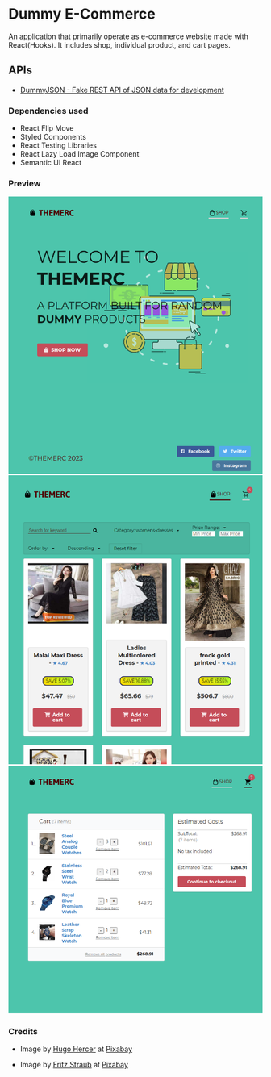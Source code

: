 # Dummy E-Commerce
An application that primarily operate as e-commerce website made with React(Hooks). It includes shop, individual product, and cart pages.

## APIs
- [DummyJSON - Fake REST API of JSON data for development](https://dummyjson.com/)

### Dependencies used
- React Flip Move
- Styled Components
- React Testing Libraries
- React Lazy Load Image Component
- Semantic UI React

### Preview
![Dummy Ecommerce Homepage](./src/screenshots/dummy-ecommerce__ss.png)
![Dummy Ecommerce Products](./src/screenshots/dummy-ecommerce__ss2.png)
![Dummy Ecommerce Cart](./src/screenshots/dummy-ecommerce__ss3.png)
### Credits
- Image by [Hugo Hercer](https://pixabay.com/es/users/loginueve_ilustra-12954610/?utm_source=link-attribution&amp;utm_medium=referral&amp;utm_campaign=image&amp;utm_content=5217035) at [Pixabay](https://pixabay.com/es/?utm_source=link-attribution&amp;utm_medium=referral&amp;utm_campaign=image&amp;utm_content=5217035)

- Image by [Fritz Straub](https://pixabay.com/es/users/fstraub812-703905/?utm_source=link-attribution&amp;utm_medium=referral&amp;utm_campaign=image&amp;utm_content=1001596") at [Pixabay](https://pixabay.com/es/?utm_source=link-attribution&amp;utm_medium=referral&amp;utm_campaign=image&amp;utm_content=1001596)
